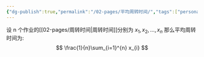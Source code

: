```yaml
---
{"dg-publish":true,"permalink":"/02-pages/平均周转时间/","tags":["personal/blog","os"]}
---
```


设 n 个作业的[[02-pages/周转时间\|周转时间]]分别为 $\displaystyle x_{1},x_{2},\dots,x_{n}$ 那么平均周转时间为: 
$$
\frac{1}{n}\sum_{i=1}^{n} x_{i}
$$
